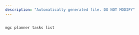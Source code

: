 ```yaml
---
description: "Automatically generated file. DO NOT MODIFY"
---
```


```bash

mgc planner tasks list

```